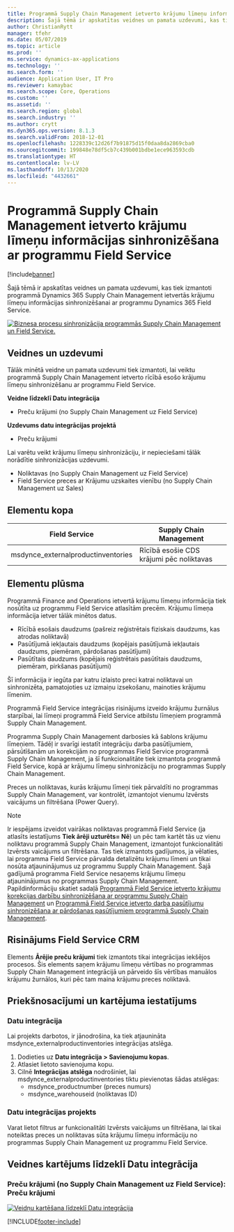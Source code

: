 ```yaml
---
title: Programmā Supply Chain Management ietverto krājumu līmeņu informācijas sinhronizēšana ar programmu Field Service
description: Šajā tēmā ir apskatītas veidnes un pamata uzdevumi, kas tiek izmantoti programmā Dynamics 365 Supply Chain Management ietvertās krājumu līmeņu informācijas sinhronizēšanai ar programmu Dynamics 365 Field Service.
author: ChristianRytt
manager: tfehr
ms.date: 05/07/2019
ms.topic: article
ms.prod: ''
ms.service: dynamics-ax-applications
ms.technology: ''
ms.search.form: ''
audience: Application User, IT Pro
ms.reviewer: kamaybac
ms.search.scope: Core, Operations
ms.custom: ''
ms.assetid: ''
ms.search.region: global
ms.search.industry: ''
ms.author: crytt
ms.dyn365.ops.version: 8.1.3
ms.search.validFrom: 2018-12-01
ms.openlocfilehash: 1228339c12d26f7b91875d15f0daa8da2869cba0
ms.sourcegitcommit: 199848e78df5cb7c439b001bdbe1ece963593cdb
ms.translationtype: HT
ms.contentlocale: lv-LV
ms.lasthandoff: 10/13/2020
ms.locfileid: "4432661"
---
```

# <a name="synchronize-inventory-level-information-from-supply-chain-management-to-field-service"></a>Programmā Supply Chain Management ietverto krājumu līmeņu informācijas sinhronizēšana ar programmu Field Service 

[!include[banner](../includes/banner.md)]

Šajā tēmā ir apskatītas veidnes un pamata uzdevumi, kas tiek izmantoti programmā Dynamics 365 Supply Chain Management ietvertās krājumu līmeņu informācijas sinhronizēšanai ar programmu Dynamics 365 Field Service.

[![Biznesa procesu sinhronizācija programmās Supply Chain Management un Field Service.](./media/FSOnHandOW.png)](./media/FSOnHandOW.png)

## <a name="templates-and-tasks"></a>Veidnes un uzdevumi
Tālāk minētā veidne un pamata uzdevumi tiek izmantoti, lai veiktu programmā Supply Chain Management ietverto rīcībā esošo krājumu līmeņu sinhronizēšanu ar programmu Field Service.

**Veidne līdzeklī Datu integrācija**
- Preču krājumi (no Supply Chain Management uz Field Service)
  
**Uzdevums datu integrācijas projektā**
- Preču krājumi

Lai varētu veikt krājumu līmeņu sinhronizāciju, ir nepieciešami tālāk norādītie sinhronizācijas uzdevumi.
- Noliktavas (no Supply Chain Management uz Field Service) 
- Field Service preces ar Krājumu uzskaites vienību (no Supply Chain Management uz Sales) 

## <a name="entity-set"></a>Elementu kopa

| Field Service                      | Supply Chain Management                |
|------------------------------------|----------------------------------------|
| msdynce_externalproductinventories | Rīcībā esošie CDS krājumi pēc noliktavas     |

## <a name="entity-flow"></a>Elementu plūsma
Programmā Finance and Operations ietvertā krājumu līmeņu informācija tiek nosūtīta uz programmu Field Service atlasītām precēm. Krājumu līmeņa informācija ietver tālāk minētos datus. 
- Rīcībā esošais daudzums (pašreiz reģistrētais fiziskais daudzums, kas atrodas noliktavā)
- Pasūtījumā iekļautais daudzums (kopējais pasūtījumā iekļautais daudzums, piemēram, pārdošanas pasūtījumi)
- Pasūtītais daudzums (kopējais reģistrētais pasūtītais daudzums, piemēram, pirkšanas pasūtījumi)

Šī informācija ir iegūta par katru izlaisto preci katrai noliktavai un sinhronizēta, pamatojoties uz izmaiņu izsekošanu, mainoties krājumu līmenim.

Programmā Field Service integrācijas risinājums izveido krājumu žurnālus starpībai, lai līmeņi programmā Field Service atbilstu līmeņiem programmā Supply Chain Management.

Programma Supply Chain Management darbosies kā šablons krājumu līmeņiem. Tādēļ ir svarīgi iestatīt integrāciju darba pasūtījumiem, pārsūtīšanām un korekcijām no programmas Field Service programmā Supply Chain Management, ja šī funkcionalitāte tiek izmantota programmā Field Service, kopā ar krājumu līmeņu sinhronizāciju no programmas Supply Chain Management.

Preces un noliktavas, kurās krājumu līmeņi tiek pārvaldīti no programmas Supply Chain Management, var kontrolēt, izmantojot vienumu Izvērsts vaicājums un filtrēšana (Power Query).

> [!NOTE]
> Ir iespējams izveidot vairākas noliktavas programmā Field Service (ja atlasīts iestatījums **Tiek ārēji uzturēts= Nē**) un pēc tam kartēt tās uz vienu noliktavu programmā Supply Chain Management, izmantojot funkcionalitāti Izvērsts vaicājums un filtrēšana. Tas tiek izmantots gadījumos, ja vēlaties, lai programma Field Service pārvalda detalizētu krājumu līmeni un tikai nosūta atjauninājumus uz programmu Supply Chain Management. Šajā gadījumā programma Field Service nesaņems krājumu līmeņu atjauninājumus no programmas Supply Chain Management. Papildinformāciju skatiet sadaļā [Programmā Field Service ietverto krājumu korekcijas darbību sinhronizēšana ar programmu Supply Chain Management](https://docs.microsoft.com/dynamics365/unified-operations/supply-chain/sales-marketing/synchronize-inventory-adjustments) un [Programmā Field Service ietverto darba pasūtījumu sinhronizēšana ar pārdošanas pasūtījumiem programmā Supply Chain Management](https://docs.microsoft.com/dynamics365/unified-operations/supply-chain/sales-marketing/field-service-work-order).

## <a name="field-service-crm-solution"></a>Risinājums Field Service CRM
Elements **Ārējie preču krājumi** tiek izmantots tikai integrācijas iekšējos procesos. Šis elements saņem krājumu līmeņu vērtības no programmas Supply Chain Management integrācijā un pārveido šīs vērtības manuālos krājumu žurnālos, kuri pēc tam maina krājumu preces noliktavā.

## <a name="prerequisites-and-mapping-setup"></a>Priekšnosacījumi un kartējuma iestatījums

### <a name="data-integration"></a>Datu integrācija
Lai projekts darbotos, ir jānodrošina, ka tiek atjaunināta msdynce_externalproductinventories integrācijas atslēga.
1.  Dodieties uz **Datu integrācija > Savienojumu kopas**.
2.  Atlasiet lietoto savienojuma kopu.
3.  Cilnē **Integrācijas atslēga** nodrošiniet, lai msdynce_externalproductinventories tiktu pievienotas šādas atslēgas:
      - msdynce_productnumber (preces numurs)
      - msdynce_warehouseid (noliktavas ID)
      
### <a name="data-integration-project"></a>Datu integrācijas projekts
Varat lietot filtrus ar funkcionalitāti Izvērsts vaicājums un filtrēšana, lai tikai noteiktas preces un noliktavas sūta krājumu līmeņu informāciju no programmas Supply Chain Management uz programmu Field Service.

## <a name="template-mapping-in-data-integration"></a>Veidnes kartējums līdzeklī Datu integrācija

### <a name="product-inventory-supply-chain-management-to-field-service-product-inventory"></a>Preču krājumi (no Supply Chain Management uz Field Service): Preču krājumi

[![Veidņu kartēšana līdzeklī Datu integrācija](./media/FSinventoryLevel1.png)](./media/FSinventoryLevel1.png)


[!INCLUDE[footer-include](../../includes/footer-banner.md)]